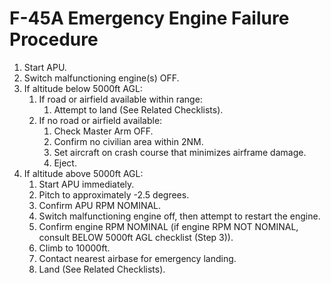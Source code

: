 # F-45A Emergency Engine Failure Procedure

1. Start APU.
2. Switch malfunctioning engine(s) OFF.
3. If altitude below 5000ft AGL:
    1. If road or airfield available within range:
        1. Attempt to land (See Related Checklists).
    2. If no road or airfield available:
        1. Check Master Arm OFF.
        2. Confirm no civilian area within 2NM.
        3. Set aircraft on crash course that minimizes airframe damage.
        4. Eject.
4. If altitude above 5000ft AGL:
    1. Start APU immediately.
    2. Pitch to approximately -2.5 degrees.
    3. Confirm APU RPM NOMINAL.
    4. Switch malfunctioning engine off, then attempt to restart the engine.
    5. Confirm engine RPM NOMINAL (if engine RPM NOT NOMINAL, consult BELOW 5000ft AGL checklist (Step 3)).
    6. Climb to 10000ft.
    7. Contact nearest airbase for emergency landing.
    8. Land (See Related Checklists).

<br>
